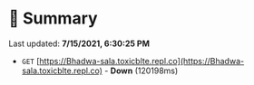 # 📖 Summary
Last updated: **7/15/2021, 6:30:25 PM**

- `GET` [https://Bhadwa-sala.toxicblte.repl.co](https://Bhadwa-sala.toxicblte.repl.co) - **Down** (120198ms)
